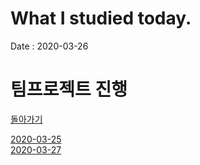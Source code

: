 # What I studied today.
Date : 2020-03-26

# 팀프로젝트 진행
[돌아가기](../README.md)  

[2020-03-25](whatIStudied_200325.md)  
[2020-03-27](whatIStudied_200327.md)  














